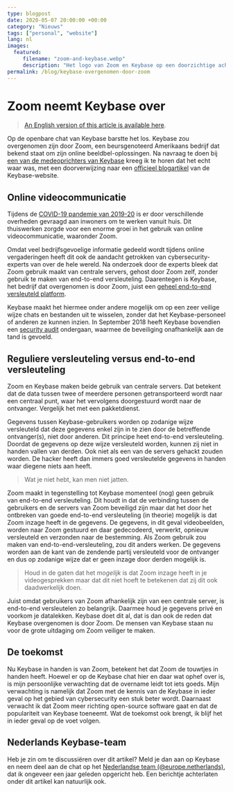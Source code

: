 ```yaml
---
type: blogpost
date: 2020-05-07 20:00:00 +00:00
category: "Nieuws"
tags: ["personal", "website"]
lang: nl
images:
  featured:
     filename: "zoom-and-keybase.webp"
     description: "Het logo van Zoom en Keybase op een doorzichtige achtergrond"
permalink: /blog/keybase-overgenomen-door-zoom
---
```


# Zoom neemt Keybase over

> [An English version of this article is available here][0].

Op de openbare chat van Keybase barstte het los. Keybase zou overgenomen zijn door Zoom, een beursgenoteerd Amerikaans bedrijf dat bekend staat om zijn online beeldbel-oplossingen. Na navraag te doen bij [een van de medeoprichters van Keybase][1] kreeg ik te horen dat het echt waar was, met een doorverwijzing naar een [officieel blogartikel][2] van de Keybase-website.

## Online videocommunicatie

Tijdens de [COVID-19 pandemie van 2019-20][3] is er door verschillende overheden gevraagd aan inwoners om te werken vanuit huis. Dit thuiswerken zorgde voor een enorme groei in het gebruik van online videocommunicatie, waaronder Zoom.

Omdat veel bedrijfsgevoelige informatie gedeeld wordt tijdens online vergaderingen heeft dit ook de aandacht getrokken van cybersecurity-experts van over de hele wereld. Na onderzoek door de experts bleek dat Zoom gebruik maakt van centrale servers, gehost door Zoom zelf, zonder gebruik te maken van end-to-end versleuteling. Daarentegen is Keybase, het bedrijf dat overgenomen is door Zoom, juist een [geheel end-to-end versleuteld platform][5].

Keybase maakt het hiermee onder andere mogelijk om op een zeer veilige wijze chats en bestanden uit te wisselen, zonder dat het Keybase-personeel of anderen ze kunnen inzien. In September 2018 heeft Keybase bovendien een [security audit][6] ondergaan, waarmee de beveiliging onafhankelijk aan de tand is gevoeld.

## Reguliere versleuteling versus end-to-end versleuteling

Zoom en Keybase maken beide gebruik van centrale servers. Dat betekent dat de data tussen twee of meerdere personen getransporteerd wordt naar een centraal punt, waar het vervolgens doorgestuurd wordt naar de ontvanger. Vergelijk het met een pakketdienst.

Gegevens tussen Keybase-gebruikers worden op zodanige wijze versleuteld dat deze gegevens enkel zijn in te zien door de betreffende ontvanger(s), niet door anderen. Dit principe heet end-to-end versleuteling. Doordat de gegevens op deze wijze versleuteld worden, kunnen zij niet in handen vallen van derden. Ook niet als een van de servers gehackt zouden worden. De hacker heeft dan immers goed versleutelde gegevens in handen waar diegene niets aan heeft.

> Wat je niet hebt, kan men niet jatten.

Zoom maakt in tegenstelling tot Keybase momenteel (nog) geen gebruik van end-to-end versleuteling. Dit houdt in dat de verbinding tussen de gebruikers en de servers van Zoom beveiligd zijn maar dat het door het ontbreken van goede end-to-end versleuteling (in theorie) mogelijk is dat Zoom inzage heeft in de gegevens. De gegevens, in dit geval videobeelden, worden naar Zoom gestuurd en daar gedecodeerd, verwerkt, opnieuw versleuteld en verzonden naar de bestemming. Als Zoom gebruik zou maken van end-to-end-versleuteling, zou dit anders werken. De gegevens worden aan de kant van de zendende partij versleuteld voor de ontvanger en dus op zodanige wijze dat er geen inzage door derden mogelijk is.

> Houd in de gaten dat het _mogelijk_ is dat Zoom inzage heeft in je videogesprekken maar dat dit niet hoeft te betekenen dat zij dit ook daadwerkelijk doen.

Juist omdat gebruikers van Zoom afhankelijk zijn van een centrale server, is end-to-end versleutelen zo belangrijk. Daarmee houd je gegevens privé en voorkom je datalekken. Keybase doet dit al, dat is dan ook de reden dat Keybase overgenomen is door Zoom. De mensen van Keybase staan nu voor de grote uitdaging om Zoom veiliger te maken.

## De toekomst

Nu Keybase in handen is van Zoom, betekent het dat Zoom de touwtjes in handen heeft. Hoewel er op de Keybase chat hier en daar wat ophef over is, is mijn persoonlijke verwachting dat de overname leidt tot iets goeds. Mijn verwachting is namelijk dat Zoom met de kennis van de Keybase in ieder geval op het gebied van cybersecurity een stuk beter wordt. Daarnaast verwacht ik dat Zoom meer richting open-source software gaat en dat de populariteit van Keybase toeneemt. Wat de toekomst ook brengt, ik blijf het in ieder geval op de voet volgen.





## Nederlands Keybase-team

Heb je zin om te discussiëren over dit artikel? Meld je dan aan op Keybase en neem deel aan de chat op het [Nederlandse team (@europe.netherlands)][7], dat ik ongeveer een jaar geleden opgericht heb. Een berichtje achterlaten onder dit artikel kan natuurlijk ook.



[0]: /blog/keybase-joins-zoom "Engelse versie van dit artikel"
[1]: https://keybase.io/chris "Chris Coyne, medeoprichter van Keybase"
[2]: https://keybase.io/blog/keybase-joins-zoom	"Keybase Blog: Keybase joins Zoom"
[3]: https://www.who.int/emergencies/diseases/novel-coronavirus-2019 "World Health Organization: Coronavirus disease 2019"
[4]: https://jitsi.org/jitsi-meet/	"Jitsi Meet: Secure, fully featured, and completely free video conferencing"
[5]: https://book.keybase.io/security#everything-you-store-or-share-on-keybase-is-end-to-end-encrypted	"Keybase Book: Security"
[6]: https://www.nccgroup.com/us/our-research/keybase-protocol-security-review/	"NCC Group: Keybase Protocol Security Review"
[7]: https://keybase.io/team/europe.netherlands	"Nederlands team op Keybase"

